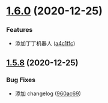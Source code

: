 # [1.6.0](https://github.com/Darkhorse-Fraternity/combo/compare/v1.5.8...v1.6.0) (2020-12-25)


### Features

* 添加丁丁机器人 ([a4c1ffc](https://github.com/Darkhorse-Fraternity/combo/commit/a4c1ffc0a45a0205b8b504a85e53be5b20e968b9))

## [1.5.8](https://github.com/Darkhorse-Fraternity/combo/compare/v1.5.7...v1.5.8) (2020-12-25)


### Bug Fixes

* 添加 changelog ([960ac69](https://github.com/Darkhorse-Fraternity/combo/commit/960ac69dd00ccc40c690c38b22b6e2974866351e))
